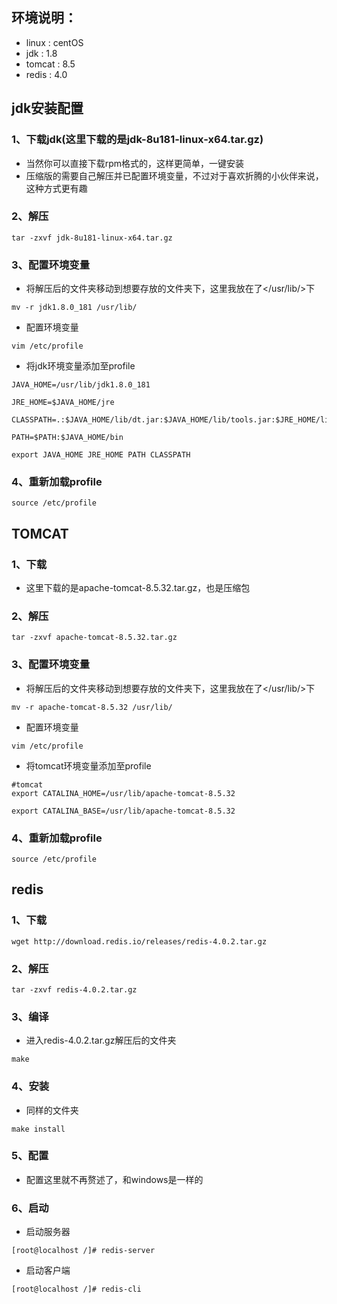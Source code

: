 ## 环境说明：
 - linux : centOS
 - jdk : 1.8
 - tomcat : 8.5
 - redis : 4.0

## jdk安装配置

### 1、下载jdk(这里下载的是jdk-8u181-linux-x64.tar.gz)
 - 当然你可以直接下载rpm格式的，这样更简单，一键安装
 - 压缩版的需要自己解压并已配置环境变量，不过对于喜欢折腾的小伙伴来说，这种方式更有趣
 
### 2、解压
```
tar -zxvf jdk-8u181-linux-x64.tar.gz
```

### 3、配置环境变量

- 将解压后的文件夹移动到想要存放的文件夹下，这里我放在了</usr/lib/>下

```
mv -r jdk1.8.0_181 /usr/lib/
```
- 配置环境变量

```
vim /etc/profile
```
- 将jdk环境变量添加至profile

```
JAVA_HOME=/usr/lib/jdk1.8.0_181

JRE_HOME=$JAVA_HOME/jre

CLASSPATH=.:$JAVA_HOME/lib/dt.jar:$JAVA_HOME/lib/tools.jar:$JRE_HOME/lib

PATH=$PATH:$JAVA_HOME/bin

export JAVA_HOME JRE_HOME PATH CLASSPATH

```

### 4、重新加载profile

```
source /etc/profile
```

## TOMCAT

### 1、下载
- 这里下载的是apache-tomcat-8.5.32.tar.gz，也是压缩包

### 2、解压
```
tar -zxvf apache-tomcat-8.5.32.tar.gz
```
### 3、配置环境变量

- 将解压后的文件夹移动到想要存放的文件夹下，这里我放在了</usr/lib/>下

```
mv -r apache-tomcat-8.5.32 /usr/lib/
```
- 配置环境变量

```
vim /etc/profile
```


- 将tomcat环境变量添加至profile
```
#tomcat
export CATALINA_HOME=/usr/lib/apache-tomcat-8.5.32

export CATALINA_BASE=/usr/lib/apache-tomcat-8.5.32

```

### 4、重新加载profile

```
source /etc/profile
```

## redis

### 1、下载

```
wget http://download.redis.io/releases/redis-4.0.2.tar.gz
```

### 2、解压
```
tar -zxvf redis-4.0.2.tar.gz
```
### 3、编译

- 进入redis-4.0.2.tar.gz解压后的文件夹

```
make
```

### 4、安装

- 同样的文件夹
```
make install
```
### 5、配置

- 配置这里就不再赘述了，和windows是一样的

### 6、启动

- 启动服务器
```
[root@localhost /]# redis-server
```

- 启动客户端
```
[root@localhost /]# redis-cli
```
